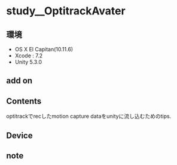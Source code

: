 # study__OptitrackAvater #

## 環境 ##
*	OS X El Capitan(10.11.6)
*	Xcode : 7.2
*	Unity 5.3.0

## add on ##

## Contents ##
optitrackでrecしたmotion capture dataをunityに流し込むためのtips.

## Device ##


## note ##



